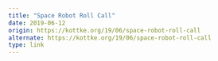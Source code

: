 ```yaml
---
title: "Space Robot Roll Call"
date: 2019-06-12
origin: https://kottke.org/19/06/space-robot-roll-call
alternate: https://kottke.org/19/06/space-robot-roll-call
type: link
---
```


